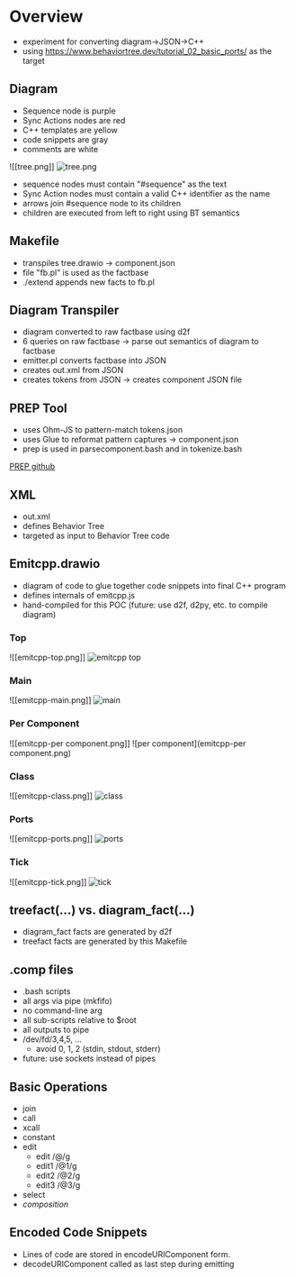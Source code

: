 # Overview
- experiment for converting diagram->JSON->C++
- using https://www.behaviortree.dev/tutorial_02_basic_ports/ as the target

## Diagram
- Sequence node is purple
- Sync Actions nodes are red
- C++ templates are yellow
- code snippets are gray
- comments are white

![[tree.png]]
![tree.png](tree.png)

- sequence nodes must contain "#sequence" as the text
- Sync Action nodes must contain a valid C++ identifier as the name
- arrows join #sequence node to its children
- children are executed from left to right using BT semantics

## Makefile
- transpiles tree.drawio -> component.json
- file "fb.pl" is used as the factbase
- ./extend appends new facts to fb.pl

## Diagram Transpiler
- diagram converted to raw factbase using d2f
- 6 queries on raw factbase -> parse out semantics of diagram to factbase
- emitter.pl converts factbase into JSON
- creates out.xml from JSON
- creates tokens from JSON -> creates component JSON file

## PREP Tool
- uses Ohm-JS to pattern-match tokens.json
- uses Glue to reformat pattern captures -> component.json
- prep is used in parsecomponent.bash and in tokenize.bash

[PREP github](https://github.com/guitarvydas/prep)

## XML

- out.xml
- defines Behavior Tree
- targeted as input to Behavior Tree code

## Emitcpp.drawio

- diagram of code to glue together code snippets into final C++ program
- defines internals of emitcpp.js
- hand-compiled for this POC (future: use d2f, d2py, etc. to compile diagram)

### Top

![[emitcpp-top.png]]
![emitcpp top](emitcpp-top.png)

### Main

![[emitcpp-main.png]]
![main](emitcpp-main.png)

### Per Component

![[emitcpp-per component.png]]
![per component](emitcpp-per component.png)

### Class

![[emitcpp-class.png]]
![class](emitcpp-class.png)

### Ports

![[emitcpp-ports.png]]
![ports](emitcpp-ports.png)

### Tick

![[emitcpp-tick.png]]
![tick](emitcpp-tick.png)

## treefact(...) vs. diagram_fact(...)
- diagram_fact facts are generated by d2f
- treefact facts are generated by this Makefile
## .comp files
- .bash scripts
- all args via pipe (mkfifo)
- no command-line arg
- all sub-scripts relative to $root
- all outputs to pipe
- /dev/fd/3,4,5, ... 
	- avoid 0, 1, 2 (stdin, stdout, stderr)
- future: use sockets instead of pipes
## Basic Operations

- join
- call
- xcall
- constant
- edit
	- edit		/@/g
	- edit1		/@1/g
	- edit2		/@2/g
	- edit3		/@3/g
- select
- *composition*

## Encoded Code Snippets

- Lines of code are stored in encodeURIComponent form.
- decodeURIComponent called as last step during emitting


